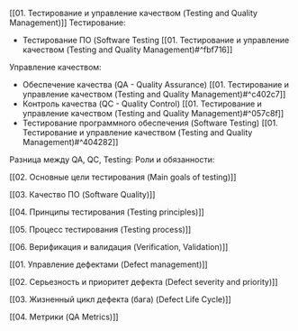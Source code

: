 [[01. Тестирование и управление качеством (Testing and Quality Management)]]
Тестирование:
- Тестирование ПО (Software Testing [[01. Тестирование и управление качеством (Testing and Quality Management)#^fbf716]]

Управление качеством:
- Обеспечение качества (QA - Quality Assurance) [[01. Тестирование и управление качеством (Testing and Quality Management)#^c402c7]]
- Контроль качества (QC - Quality Control) [[01. Тестирование и управление качеством (Testing and Quality Management)#^057c8f]]
- Тестирование программного обеспечения (Software Testing) [[01. Тестирование и управление качеством (Testing and Quality Management)#^404282]]

Разница между QA, QC, Testing:
Роли и обязанности:


[[02. Основные цели тестирования (Main goals of testing)]]


[[03. Качество ПО (Software Quality)]]


[[04. Принципы тестирования (Testing principles)]]


[[05. Процесс тестирования (Testing process)]]


[[06. Верификация и валидация (Verification, Validation)]]


[[01. Управление дефектами (Defect management)]]

[[02. Серьезность и приоритет дефекта (Defect severity and priority)]]

[[03. Жизненный цикл дефекта (бага) (Defect Life Cycle)]]

[[04. Метрики (QA Metrics)]]

